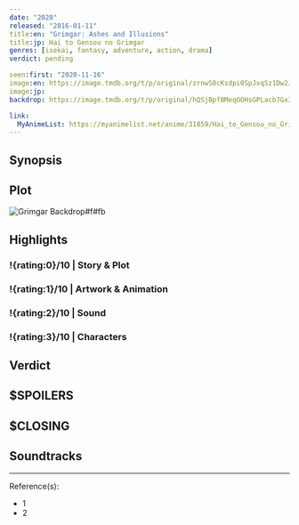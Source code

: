 ```yaml
---
date: "2020"
released: "2016-01-11"
title:en: "Grimgar: Ashes and Illusions"
title:jp: Hai to Gensou no Grimgar
genres: [isekai, fantasy, adventure, action, drama]
verdict: pending

seen:first: "2020-11-16"
image:en: https://image.tmdb.org/t/p/original/zrnwS0cKsdpi0SpJxqSz1Dw2JGS.jpg
image:jp:
backdrop: https://image.tmdb.org/t/p/original/hQSjBpfBMeqOOHsGPLacb7Gx3aZ.jpg

link:
  MyAnimeList: https://myanimelist.net/anime/31859/Hai_to_Gensou_no_Grimgar
---
```



## Synopsis

## Plot

![Grimgar Backdrop#f#fb](https://image.tmdb.org/t/p/original/gdGALiQygd7x4MpazAEvpjB6quS.jpg "Source: TMDB")

## Highlights

### !{rating:0}/10 | Story & Plot

### !{rating:1}/10 | Artwork & Animation

### !{rating:2}/10 | Sound

### !{rating:3}/10 | Characters

## Verdict

## $SPOILERS

## $CLOSING

## Soundtracks

***
Reference(s):

- 1
- 2
